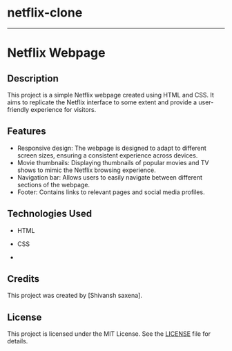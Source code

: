 # netflix-clone

---

# Netflix Webpage

## Description
This project is a simple Netflix webpage created using HTML and CSS. It aims to replicate the Netflix interface to some extent and provide a user-friendly experience for visitors.

## Features
- Responsive design: The webpage is designed to adapt to different screen sizes, ensuring a consistent experience across devices.
- Movie thumbnails: Displaying thumbnails of popular movies and TV shows to mimic the Netflix browsing experience.
- Navigation bar: Allows users to easily navigate between different sections of the webpage.
- Footer: Contains links to relevant pages and social media profiles.

## Technologies Used
- HTML
- CSS

- 
## Credits
This project was created by [Shivansh saxena].

## License
This project is licensed under the MIT License. See the [LICENSE](LICENSE) file for details.
